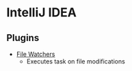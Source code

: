# IntelliJ IDEA

## Plugins

 - [File Watchers](https://plugins.jetbrains.com/plugin/7177-file-watchers)
   - Executes task on file modifications